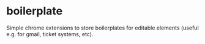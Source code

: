 # boilerplate

Simple chrome extensions to store boilerplates for editable elements (useful e.g. for gmail, ticket systems, etc).
